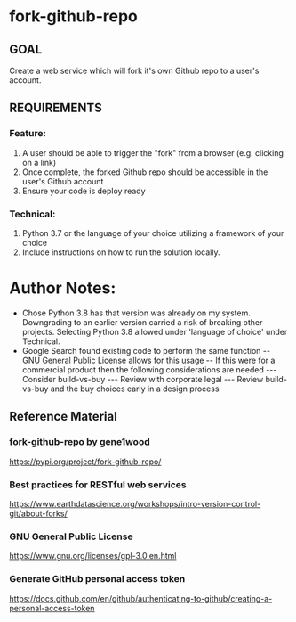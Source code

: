 # fork-github-repo

## GOAL
Create a web service which will fork it's own Github repo to a user's account.

## REQUIREMENTS

### Feature:
1. A user should be able to trigger the "fork" from a browser (e.g. clicking on a
link)
2. Once complete, the forked Github repo should be accessible in the user's
Github account
3. Ensure your code is deploy ready

### Technical:
1. Python 3.7 or the language of your choice utilizing a framework of your choice
2. Include instructions on how to run the solution locally.

# Author Notes:
- Chose Python 3.8 has that version was already on my system.  Downgrading to an earlier version carried a risk of breaking other projects.  Selecting Python 3.8 allowed under 'language of choice' under Technical.
- Google Search found existing code to perform the same function
--  GNU General Public License allows for this usage
-- If this were for a commercial product then the following considerations are needed
--- Consider build-vs-buy
--- Review with corporate legal
--- Review build-vs-buy and the buy choices early in a design process

## Reference Material

### fork-github-repo by gene1wood
https://pypi.org/project/fork-github-repo/
### Best practices for RESTful web services
https://www.earthdatascience.org/workshops/intro-version-control-git/about-forks/
### GNU General Public License
https://www.gnu.org/licenses/gpl-3.0.en.html
### Generate GitHub personal access token
https://docs.github.com/en/github/authenticating-to-github/creating-a-personal-access-token